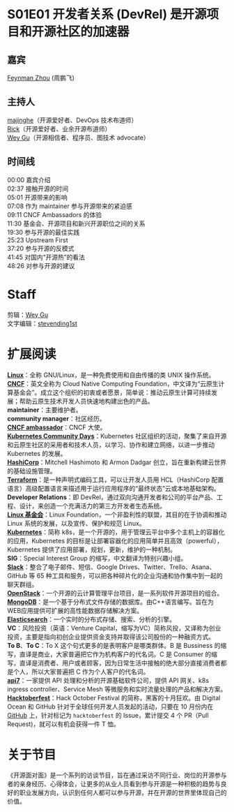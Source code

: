 # S01E01 开发者关系 (DevRel) 是开源项目和开源社区的加速器  

## 嘉宾  
[Feynman Zhou](https://github.com/FeynmanZhou) (周鹏飞)  
## 主持人  
[majinghe](https://github.com/majinghe)（开源爱好者、DevOps 技术布道师）  
[Rick](https://github.com/linuxsuren)（开源爱好者、业余开源布道师）  
[Wey Gu](https://github.com/wey-gu)（开源相信者、程序员、图技术 advocate）  


## 时间线  
00:00 嘉宾介绍  
02:37 接触开源的时间  
05:01 开源带来的影响  
07:08 作为 maintainer 参与开源带来的紧迫感  
09:11 CNCF Ambassadors 的体验  
11:30 基金会、开源项目和新兴开源职位之间的关系  
19:30 参与开源的最佳实践  
25:23 Upstream First  
37:20 参与开源的反模式  
41:45 对国内“开源热”的看法  
48:26 对参与开源的建议  


# Staff
剪辑：[Wey Gu](https://github.com/wey-gu)  
文字编辑：[stevending1st](https://github.com/stevending1st)  


# 扩展阅读  
**[Linux](https://www.linux.org/)**：全称 GNU/Linux，是一种免费使用和自由传播的类 UNIX 操作系统。  
**[CNCF](https://www.cncf.io/)**：英文全称为 Cloud Native Computing Foundation，中文译为“云原生计算基金会”。成立这个组织的初衷或者愿景，简单说：推动云原生计算可持续发展；帮助云原生技术开发人员快速地构建出色的产品。  
**maintainer**：主要维护者。  
**community manager**：社区经历。  
**[CNCF ambassador](https://www.cncf.io/people/ambassadors/)**：CNCF 大使。  
**[Kubernetes Community Days](https://community.cncf.io/kubernetes-community-days/about-kcd/)**：Kubernetes 社区组织的活动，聚集了来自开源和云原生社区的采用者和技术人员，以学习、协作和建立网络，以进一步推动 Kubernetes 的发展。  
**[HashiCorp](https://www.hashicorp.com/)**：Mitchell Hashimoto 和 Armon Dadgar 创立，旨在重新构建云世界的基础设施管理。  
**[Terraform](https://www.terraform.io/)**：是一种声明式编码工具，可以让开发人员用 HCL（HashiCorp 配置语言）高级配置语言来描述用于运行应用程序的“最终状态”云或本地基础架构。  
**Developer Relations**：即 DevRel，通过双向沟通开发者和公司的平台产品、工程、设计，来创造一个充满活力的第三方开发者生态系统。  
**[Linux 基金会](https://www.linuxfoundation.org/)**：Linux Foundation，一个非盈利性的联盟，其目的在于协调和推动 Linux 系统的发展，以及宣传、保护和规范 Linux。  
**[Kubernetes](https://kubernetes.io/zh/)**：简称 k8s，是一个开源的，用于管理云平台中多个主机上的容器化的应用，Kubernetes 的目标是让部署容器化的应用简单并且高效（powerful），Kubernetes 提供了应用部署，规划，更新，维护的一种机制。  
**SIG**：Special Interest Group 的缩写，中文翻译为特别兴趣小组。  
**[Slack](https://slack.com/intl/zh-cn/)**：整合了电子邮件、短信、Google Drives、Twitter、Trello、Asana、GitHub 等 65 种工具和服务，可以把各种碎片化的企业沟通和协作集中到一起的聊天群组。  
**[OpenStack](https://www.openstack.org/)**：一个开源的云计算管理平台项目，是一系列软件开源项目的组合。  
**[MongoDB](https://www.mongodb.com/)**：是一个基于分布式文件存储的数据库。由C++语言编写。旨在为WEB应用提供可扩展的高性能数据存储解决方案。  
**[Elasticsearch](https://www.elastic.co/cn/elasticsearch/)**：一个实时的分布式存储、搜索、分析的引擎。  
**VC**：风险投资（英语：Venture Capital，缩写为VC）简称风投，又译称为创业投资，主要是指向初创企业提供资金支持并取得该公司股份的一种融资方式。  
**To B**、**To C**：To X 这个句式更多的是表明客户是哪类群体。B 是 Bussiness 的缩写，直译是商业，大家普遍把它作为机构客户的代名词。C 是 Consumer 的缩写，直译是消费者、用户或者顾客，因为日常生活中接触的绝大部分直接消费者都是个人，所以大家普遍把 C 作为个人客户的代名词。  
**[api7](https://www.apiseven.com/zh)**：一家提供 API 处理和分析的开源基础软件公司，提供 API 网关、k8s ingress controller、Service Mesh 等微服务和实时流量处理的产品和解决方案。  
**[Hacktoberfest](https://hacktoberfest.digitalocean.com/)**：Hack October Festival 的简称，黑客的十月狂欢。由 Digital Ocean 和 GitHub 针对于全球任何开发人员发起的活动，只要在 10 月份内在 [GitHub](http://github.com) 上，针对标记为 `hacktoberfest` 的 Issue，累计提交 4 个 PR（Pull Request)，就可以有机会获得一件 T 恤。  


# 关于节目  
《开源面对面》是一个系列的访谈节目，旨在通过采访不同行业、岗位的开源参与者的亲身经历、心得体会，让更多的从业人员看到参与开源是一种积极的趋势与良好的职业发展方向，认识到任何人都可以参与开源，并在开源的世界里体现自己的价值。  
